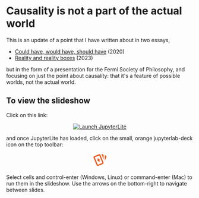 # Causality is not a part of the actual world

This is an update of a point that I have written about in two essays,

* [Could have, would have, should have](https://github.com/jpivarski/could-have-would-have-should-have) (2020)
* [Reality and reality boxes](https://www.lesswrong.com/posts/i8C9KSryDFj4EENvx/reality-and-reality-boxes) (2023)

but in the form of a presentation for the Fermi Society of Philosophy, and focusing on just the point about causality: that it's a feature of possible worlds, not the actual world.

## To view the slideshow

Click on this link:

<p align="center">
  <a href="https://jpivarski.github.io/causality-not-actual/lab/index.html?path=causality-not-actual.ipynb">
    <img src="https://jupyterlite.readthedocs.io/en/latest/_static/badge.svg" alt="Launch JupyterLite" height="40">
  </a>
</p>

and once JupyterLite has loaded, click on the small, orange jupyterlab-deck icon on the top toolbar:

<p align="center">
  <img src="https://raw.githubusercontent.com/jpivarski/causality-not-actual/main/assets/deck.svg" height="40">
</p>

Select cells and control-enter (Windows, Linux) or command-enter (Mac) to run them in the slideshow. Use the arrows on the bottom-right to navigate between slides.
